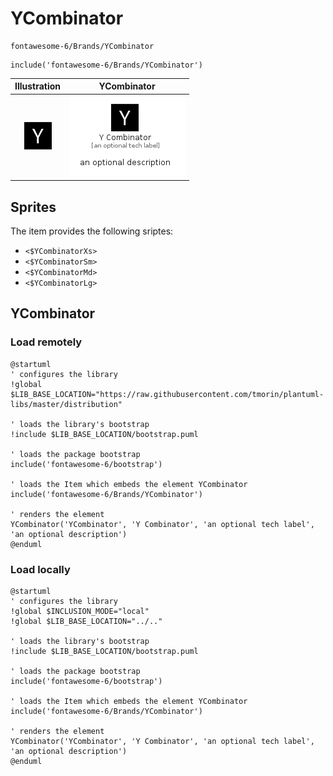 # YCombinator


```text
fontawesome-6/Brands/YCombinator
```

```text
include('fontawesome-6/Brands/YCombinator')
```



| Illustration | YCombinator |
| :---: | :---: |
| ![illustration for Illustration](../../fontawesome-6/Brands/YCombinator.png) | ![illustration for YCombinator](../../fontawesome-6/Brands/YCombinator.Local.png) |



## Sprites
The item provides the following sriptes:

- `<$YCombinatorXs>`
- `<$YCombinatorSm>`
- `<$YCombinatorMd>`
- `<$YCombinatorLg>`





## YCombinator

### Load remotely
```plantuml
@startuml
' configures the library
!global $LIB_BASE_LOCATION="https://raw.githubusercontent.com/tmorin/plantuml-libs/master/distribution"

' loads the library's bootstrap
!include $LIB_BASE_LOCATION/bootstrap.puml

' loads the package bootstrap
include('fontawesome-6/bootstrap')

' loads the Item which embeds the element YCombinator
include('fontawesome-6/Brands/YCombinator')

' renders the element
YCombinator('YCombinator', 'Y Combinator', 'an optional tech label', 'an optional description')
@enduml
```

### Load locally
```plantuml
@startuml
' configures the library
!global $INCLUSION_MODE="local"
!global $LIB_BASE_LOCATION="../.."

' loads the library's bootstrap
!include $LIB_BASE_LOCATION/bootstrap.puml

' loads the package bootstrap
include('fontawesome-6/bootstrap')

' loads the Item which embeds the element YCombinator
include('fontawesome-6/Brands/YCombinator')

' renders the element
YCombinator('YCombinator', 'Y Combinator', 'an optional tech label', 'an optional description')
@enduml
```


